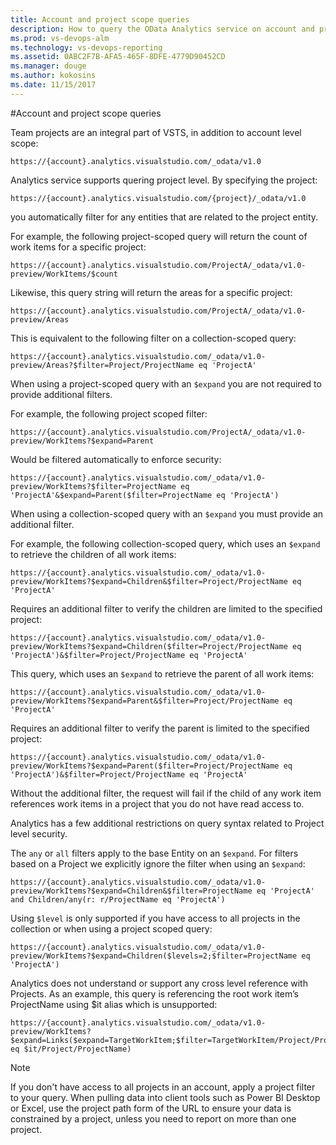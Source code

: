 ```yaml
---
title: Account and project scope queries
description: How to query the OData Analytics service on account and project level  
ms.prod: vs-devops-alm
ms.technology: vs-devops-reporting
ms.assetid: 0ABC2F7B-AFA5-465F-8DFE-4779D90452CD  
ms.manager: douge
ms.author: kokosins
ms.date: 11/15/2017
---
```


#Account and project scope queries

Team projects are an integral part of VSTS, in addition to account level scope:
```
https://{account}.analytics.visualstudio.com/_odata/v1.0
```

Analytics service supports quering project level. By specifying the project:
 ```
https://{account}.analytics.visualstudio.com/{project}/_odata/v1.0
```
you automatically filter for any entities that are related to the project entity.

For example, the following project-scoped query will return the count of work items for a specific project:  

```
https://{account}.analytics.visualstudio.com/ProjectA/_odata/v1.0-preview/WorkItems/$count
```

Likewise, this query string will return the areas for a specific project:

```
https://{account}.analytics.visualstudio.com/ProjectA/_odata/v1.0-preview/Areas
```

This is equivalent to the following filter on a collection-scoped query:

```
https://{account}.analytics.visualstudio.com/_odata/v1.0-preview/Areas?$filter=Project/ProjectName eq 'ProjectA'
```

When using a project-scoped query with an ```$expand``` you are not required to provide additional filters.

For example, the following project scoped filter:

```
https://{account}.analytics.visualstudio.com/ProjectA/_odata/v1.0-preview/WorkItems?$expand=Parent
```

Would be filtered automatically to enforce security:

```
https://{account}.analytics.visualstudio.com/_odata/v1.0-preview/WorkItems?$filter=ProjectName eq 'ProjectA'&$expand=Parent($filter=ProjectName eq 'ProjectA')
```


When using a collection-scoped query with an ```$expand``` you must provide an additional filter.

For example, the following collection-scoped query, which uses an ```$expand``` to retrieve the children of all work items:
	
```
https://{account}.analytics.visualstudio.com/_odata/v1.0-preview/WorkItems?$expand=Children&$filter=Project/ProjectName eq 'ProjectA'
```

 Requires an additional filter to verify the children are limited to the specified project:
	
```
https://{account}.analytics.visualstudio.com/_odata/v1.0-preview/WorkItems?$expand=Children($filter=Project/ProjectName eq 'ProjectA')&$filter=Project/ProjectName eq 'ProjectA'
```

This query, which uses an ```$expand``` to retrieve the parent of all work items:

```
https://{account}.analytics.visualstudio.com/_odata/v1.0-preview/WorkItems?$expand=Parent&$filter=Project/ProjectName eq 'ProjectA'
```

Requires an additional filter to verify the parent is limited to the specified project:

```
https://{account}.analytics.visualstudio.com/_odata/v1.0-preview/WorkItems?$expand=Parent($filter=Project/ProjectName eq 'ProjectA')&$filter=Project/ProjectName eq 'ProjectA'
```

Without the additional filter, the request will fail if the child of any work item references work items in a project that you do not have read access to.


Analytics has a few additional restrictions on query syntax related to Project level security.

The ```any``` or ```all``` filters apply to the base Entity on an ```$expand```.  For filters based on a Project we explicitly ignore the filter when using an ```$expand```:

	
```
https://{account}.analytics.visualstudio.com/_odata/v1.0-preview/WorkItems?$expand=Children&$filter=ProjectName eq 'ProjectA' and Children/any(r: r/ProjectName eq 'ProjectA')
```

Using ```$level``` is only supported if you have access to all projects in the collection or when using a project scoped query:
	
```
https://{account}.analytics.visualstudio.com/_odata/v1.0-preview/WorkItems?$expand=Children($levels=2;$filter=ProjectName eq 'ProjectA')
```

Analytics does not understand or support any cross level reference with Projects. As an example, this query is referencing the root work item’s ProjectName using $it alias which is unsupported:

```
https://{account}.analytics.visualstudio.com/_odata/v1.0-preview/WorkItems?$expand=Links($expand=TargetWorkItem;$filter=TargetWorkItem/Project/ProjectName eq $it/Project/ProjectName)
```

>[!NOTE]
>If you don't have access to all projects in an account, apply a project filter to your query. When pulling data into client tools such as
>Power BI Desktop or Excel, use the project path form of the URL to ensure your data is constrained by a project, unless you need to report on more than one project.
